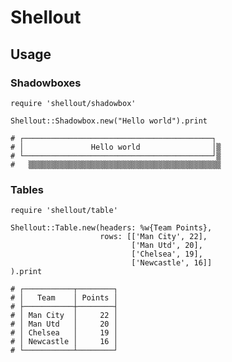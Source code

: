 Shellout
========

Usage
-----

### Shadowboxes


    require 'shellout/shadowbox'
    
    Shellout::Shadowbox.new("Hello world").print
    
    # ┌──────────────────────────────────────────┐ 
	# │               Hello world                │▒
	# └──────────────────────────────────────────┘▒
	#   ▒▒▒▒▒▒▒▒▒▒▒▒▒▒▒▒▒▒▒▒▒▒▒▒▒▒▒▒▒▒▒▒▒▒▒▒▒▒▒▒▒▒▒


### Tables

    require 'shellout/table'
    
    Shellout::Table.new(headers: %w{Team Points},
	                    rows: [['Man City', 22],
	                           ['Man Utd', 20],
	                           ['Chelsea', 19],
	                           ['Newcastle', 16]]
	).print
	
	# ┌───────────┬────────┐
	# │   Team    │ Points │
	# ├───────────┼────────┤
	# │ Man City  │     22 │
	# │ Man Utd   │     20 │
	# │ Chelsea   │     19 │
	# │ Newcastle │     16 │
	# └───────────┴────────┘

